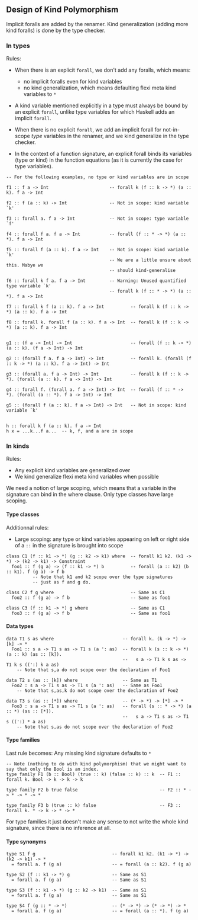 ## Design of Kind Polymorphism


Implicit foralls are added by the renamer. Kind generalization (adding more kind foralls) is done by the type checker.

### In types


Rules:

- When there is an explicit `forall`, we don't add any foralls, which means:

  - no implicit foralls even for kind variables
  - no kind generalization, which means defaulting flexi meta kind variables to `*`
- A kind variable mentioned explicitly in a type must always be bound by an explicit `forall`, unlike type variables for which Haskell adds an implicit `forall`.
- When there is no explicit `forall`, we add an implicit forall for not-in-scope *type* variables in the renamer, and we kind generalize in the type checker.
- In the context of a function signature, an explicit forall binds its variables (type or kind) in the function equations (as it is currently the case for type variables).

```wiki
-- For the following examples, no type or kind variables are in scope

f1 :: f a -> Int                       -- forall k (f :: k -> *) (a :: k). f a -> Int

f2 :: f (a :: k) -> Int                -- Not in scope: kind variable `k'

f3 :: forall a. f a -> Int             -- Not in scope: type variable `f'

f4 :: forall f a. f a -> Int           -- forall (f :: * -> *) (a :: *). f a -> Int

f5 :: forall f (a :: k). f a -> Int    -- Not in scope: kind variable `k'
                                       -- We are a little unsure about this. Mabye we
                                       -- should kind-generalise

f6 :: forall k f a. f a -> Int         -- Warning: Unused quantified type variable `k'
                                       -- forall k (f :: * -> *) (a :: *). f a -> Int

f7 :: forall k f (a :: k). f a -> Int          -- forall k (f :: k -> *) (a :: k). f a -> Int

f8 :: forall k. forall f (a :: k). f a -> Int  -- forall k (f :: k -> *) (a :: k). f a -> Int


g1 :: (f a -> Int) -> Int                      -- forall (f :: k -> *) (a :: k). (f a -> Int) -> Int

g2 :: (forall f a. f a -> Int) -> Int          -- forall k. (forall (f :: k -> *) (a :: k). f a -> Int) -> Int

g3 :: (forall a. f a -> Int) -> Int            -- forall k (f :: k -> *). (forall (a :: k). f a -> Int) -> Int
 
g4 :: forall f. (forall a. f a -> Int) -> Int  -- forall (f :: * -> *). (forall (a :: *). f a -> Int) -> Int
 
g5 :: (forall f (a :: k). f a -> Int) -> Int   -- Not in scope: kind variable `k'


h :: forall k f (a :: k). f a -> Int
h x = ...k...f a...  -- k, f, and a are in scope
```

### In kinds


Rules:

- Any explicit kind variables are generalized over
- We kind generalize flexi meta kind variables when possible


We need a notion of large scoping, which means that a variable in the signature can bind in the where clause. Only type classes have large scoping.

#### Type classes


Additionnal rules:

- Large scoping: any type or kind variables appearing on left or right side of a `::` in the signature is brought into scope

```wiki
class C1 (f :: k1 -> *) (g :: k2 -> k1) where  -- forall k1 k2. (k1 -> *) -> (k2 -> k1) -> Constraint
  foo1 :: f (g a) -> (f :: k1 -> *) b          -- forall (a :: k2) (b :: k1). f (g a) -> f b
          -- Note that k1 and k2 scope over the type signatures
          -- just as f and g do.

class C2 f g where                             -- Same as C1
  foo2 :: f (g a) -> f b                       -- Same as foo1

class C3 (f :: k1 -> *) g where                -- Same as C1
  foo3 :: f (g a) -> f b                       -- Same as foo1
```

#### Data types

```wiki
data T1 s as where                          -- forall k. (k -> *) -> [k] -> *
  Foo1 :: s a -> T1 s as -> T1 s (a ': as)  -- forall k (s :: k -> *) (a :: k) (as :: [k]). 
                                            --   s a -> T1 k s as -> T1 k s ((':) k a as)
    -- Note that s,a do not scope over the declaration of Foo1

data T2 s (as :: [k]) where                 -- Same as T1
  Foo2 : s a -> T1 s as -> T1 s (a ': as)   -- Same as Foo1
    -- Note that s,as,k do not scope over the declaration of Foo2

data T3 s (as :: [*]) where                 -- (* -> *) -> [*] -> *
  Foo3 : s a -> T1 s as -> T1 s (a ': as)   -- forall (s :: * -> *) (a :: *) (as :: [*]).
                                            --   s a -> T1 s as -> T1 s ((':) * a as)
    -- Note that s,as do not scope over the declaration of Foo2
```

#### Type families


Last rule becomes: Any missing kind signature defaults to `*`

```wiki
-- Note (nothing to do with kind polymorphism) that we might want to say that only the Bool is an index.
type family F1 (b :: Bool) (true :: k) (false :: k) :: k  -- F1 :: forall k. Bool -> k -> k -> k

type family F2 b true false                               -- F2 :: * -> * -> * -> *

type family F3 b (true :: k) false                        -- F3 :: forall k. * -> k -> * -> *
```


For type families it just doesn't make any sense to not write the whole kind signature, since there is no inference at all.

#### Type synonyms

```wiki
type S1 f g                             -- forall k1 k2. (k1 -> *) -> (k2 -> k1) -> *
  = forall a. f (g a)                   -- = forall (a :: k2). f (g a)

type S2 (f :: k1 -> *) g                -- Same as S1
  = forall a. f (g a)                   -- Same as S1

type S3 (f :: k1 -> *) (g :: k2 -> k1)  -- Same as S1
  = forall a. f (g a)                   -- Same as S1

type S4 f (g :: * -> *)                 -- (* -> *) -> (* -> *) -> *
  = forall a. f (g a)                   -- = forall (a :: *). f (g a)
```